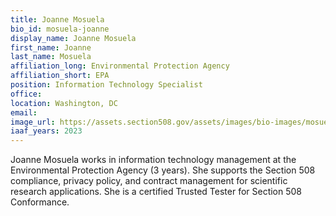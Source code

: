 ```yaml
---
title: Joanne Mosuela
bio_id: mosuela-joanne
display_name: Joanne Mosuela
first_name: Joanne
last_name: Mosuela
affiliation_long: Environmental Protection Agency
affiliation_short: EPA
position: Information Technology Specialist
office: 
location: Washington, DC
email: 
image_url: https://assets.section508.gov/assets/images/bio-images/mosuela-joanne.jpg
iaaf_years: 2023
---
```

Joanne Mosuela works in information technology management at the Environmental Protection Agency (3 years). She supports the Section 508 compliance, privacy policy, and contract management for scientific research applications. She is a certified Trusted Tester for Section 508 Conformance.